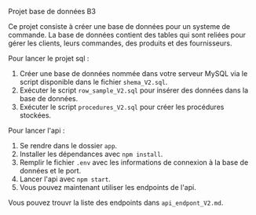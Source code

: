 Projet base de données B3

Ce projet consiste à créer une base de données pour un systeme de commande. La base de données contient des tables qui sont reliées pour gérer les clients, leurs commandes, des produits et des fournisseurs.

Pour lancer le projet sql :

1. Créer une base de données nommée dans votre serveur MySQL via le script disponible dans le fichier `shema_V2.sql`.
2. Exécuter le script `row_sample_V2.sql` pour insérer des données dans la base de données.
3. Exécuter le script `procedures_V2.sql` pour créer les procédures stockées.

Pour lancer l'api :

1. Se rendre dans le dossier `app`.
2. Installer les dépendances avec `npm install`.
3. Remplir le fichier `.env` avec les informations de connexion à la base de données et le port.
4. Lancer l'api avec `npm start`.
5. Vous pouvez maintenant utiliser les endpoints de l'api.

Vous pouvez trouvr la liste des endpoints dans `api_endpont_V2.md`.
